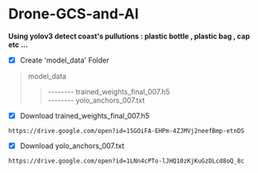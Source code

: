 # Drone-GCS-and-AI
**Using yolov3 detect coast's pullutions : plastic bottle , plastic bag , cap etc ...**

- [x] Create 'model_data' Folder

>model_data
>>--------  trained_weights_final_007.h5\
>>--------  yolo_anchors_007.txt


- [x] Download trained_weights_final_007.h5
```bush
https://drive.google.com/open?id=1SGOiFA-EHPm-4ZJMVj2neefBmp-etnDS
```
- [x] Download yolo_anchors_007.txt
```bush
https://drive.google.com/open?id=1LNn4cPTo-lJHQ10zKjKuGzDLcd8oQ_8c
```









